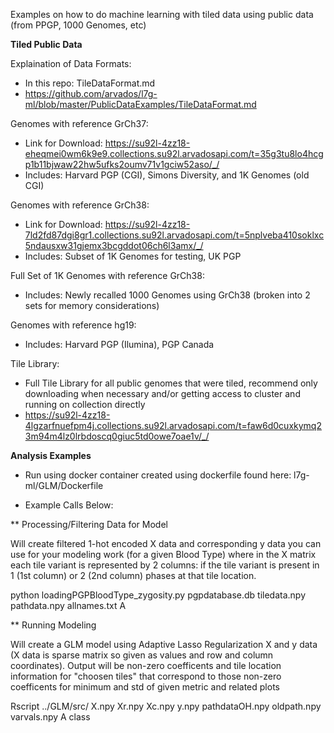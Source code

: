 Examples on how to do machine learning with tiled data using public data (from PPGP, 1000 Genomes, etc)  

**Tiled Public Data**

Explaination of Data Formats:
* In this repo: TileDataFormat.md 
* https://github.com/arvados/l7g-ml/blob/master/PublicDataExamples/TileDataFormat.md

Genomes with reference GrCh37: 
* Link for Download: https://su92l-4zz18-eheqmei0wm6k9e9.collections.su92l.arvadosapi.com/t=35g3tu8lo4hcgp1b11bjwaw22hw5ufks2oumv71v1gciw52aso/_/
* Includes: Harvard PGP (CGI), Simons Diversity, and 1K Genomes (old CGI)

Genomes with reference GrCh38:
* Link for Download: https://su92l-4zz18-7ld2fd87dgi8gr1.collections.su92l.arvadosapi.com/t=5nplveba410soklxc5ndausxw31gjemx3bcgddot06ch6l3amx/_/
* Includes: Subset of 1K Genomes for testing, UK PGP 

Full Set of 1K Genomes with reference GrCh38:
* Includes:  Newly recalled 1000 Genomes using GrCh38 (broken into 2 sets for memory considerations)

Genomes with reference  hg19:
* Includes:  Harvard PGP (Ilumina), PGP Canada 

Tile Library:
* Full Tile Library for all public genomes that were tiled, recommend only downloading when necessary and/or getting access to cluster and running on collection directly
* https://su92l-4zz18-4lgzarfnuefpm4j.collections.su92l.arvadosapi.com/t=faw6d0cuxkymq23m94m4lz0lrbdoscq0giuc5td0owe7oae1v/_/ 

**Analysis Examples**

* Run using docker container created using dockerfile found here: l7g-ml/GLM/Dockerfile  

* Example Calls Below:

** Processing/Filtering Data for Model

Will create filtered 1-hot encoded X data and corresponding y data you can use for your modeling work (for a given Blood Type) where in the X matrix each tile variant is represented by 2 columns: if the tile variant is present in 1 (1st column) or 2 (2nd column) phases at that tile location. 

python loadingPGPBloodType_zygosity.py pgpdatabase.db tiledata.npy pathdata.npy allnames.txt A

** Running Modeling 

Will create a GLM model using Adaptive Lasso Regularization X and y data (X data is sparse matrix so given as values and row and column coordinates). Output will be non-zero coefficents and tile location information for "choosen tiles" that correspond to those non-zero coefficents for minimum and std of given metric and related plots 

Rscript ../GLM/src/ X.npy Xr.npy Xc.npy y.npy pathdataOH.npy oldpath.npy varvals.npy A class
